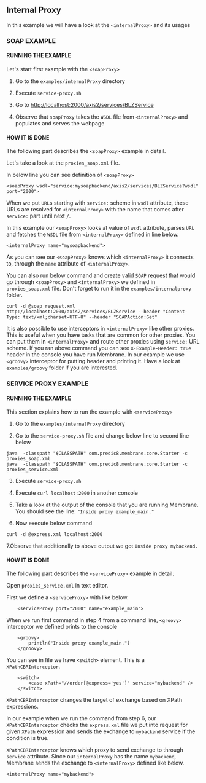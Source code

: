## Internal Proxy

In this example we will have a look at the `<internalProxy>` and its usages



### SOAP EXAMPLE

#### RUNNING THE EXAMPLE

Let's start first example with the `<soapProxy>`

1. Go to the `examples/internalProxy` directory

2. Execute `service-proxy.sh`

3. Go to [http://localhost:2000/axis2/services/BLZService](http://localhost:2000/axis2/services/BLZService)
 
4. Observe that `soapProxy` takes the `WSDL` file from `<internalProxy>`  and populates and serves the webpage
#### HOW IT IS DONE

The following part describes the `<soapProxy>` example in detail.

Let's take a look at the `proxies_soap.xml` file.

In below line you can see definition of `<soapProxy>`

`<soapProxy wsdl="service:mysoapbackend/axis2/services/BLZService?wsdl" port="2000">`

When we put `URL`s starting with `service:` scheme in `wsdl` attribute, these URLs are resolved for  `<internalProxy>` with the name that comes after
`service:` part until next `/`.

In this example our `<soapProxy>` looks at value of `wsdl` attribute, parses `URL` and fetches the `WSDL` file from `<internalProxy>` defined in line below.

```<internalProxy name="mysoapbackend">```

As you can see our `<soapProxy>` knows which `<internalProxy>` it connects to, through the `name` attribute of `<internalProxy>`.

You can also run below command and create valid `SOAP` request that would go through `<soapProxy>` and `<internalProxy>` we defined
in `proxies_soap.xml` file. Don't forget to run it in the `examples/internalproxy` folder.
```
curl -d @soap_request.xml http://localhost:2000/axis2/services/BLZService --header "Content-Type: text/xml;charset=UTF-8" --header "SOAPAction:Get"
```

It is also possible to use interceptors in `<internalProxy>` like other proxies. This is useful when you have tasks that are common for other proxies.
You can put them in `<internalProxy>` and route other proxies using `service:` URL scheme.
If you ran above command you can see `X-Example-Header: true` header in the console you have run Membrane.
In our example we use `<groovy>` interceptor for putting header and printing it. Have a look at `examples/groovy` folder if you are interested.

### SERVICE PROXY EXAMPLE

#### RUNNING THE EXAMPLE

This section explains how to run the example with `<serviceProxy>`

1. Go to the `examples/internalProxy` directory

2. Go to the `service-proxy.sh` file and change  below line to second line below

``` 
java  -classpath "$CLASSPATH" com.predic8.membrane.core.Starter -c proxies_soap.xml
java  -classpath "$CLASSPATH" com.predic8.membrane.core.Starter -c proxies_service.xml
```
3. Execute `service-proxy.sh`

4. Execute `curl localhost:2000` in another console

5. Take a look at the output of the console that you are running Membrane. You should see the line: `"Inside proxy example_main."`

6. Now execute below command

```curl -d @express.xml localhost:2000```

7.Observe that additionally to above output we got `Inside proxy mybackend.`

#### HOW IT IS DONE

The following part describes the `<serviceProxy>` example in detail.

Open `proxies_service.xml` in text editor.

First we define a `<serviceProxy>` with like below.

```
    <serviceProxy port="2000" name="example_main">
```

When we run first command in step 4 from a command line, `<groovy>` interceptor we defined prints to the console

```
    <groovy>
        println("Inside proxy example_main.")
    </groovy>
```

You can see in file we have `<switch>` element. This is a `XPathCBRInterceptor`.

```
    <switch>
        <case xPath="//order[@express='yes']" service="mybackend" />
    </switch>
```

`XPathCBRInterceptor` changes the target of exchange based on XPath expressions.

In our example when we run the command from step 6, our `XPathCBRInterceptor` checks the `express.xml` file we put into request for given `XPath` expression and
sends the exchange to `mybackend` service if the condition is true.


`XPathCBRInterceptor` knows which proxy to send exchange to through `service` attribute.
Since our `internalProxy` has the name `mybackend`, Membrane sends the exchange to `<internalProxy>` defined like below.

```
<internalProxy name="mybackend">
```
